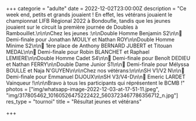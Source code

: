 +++
categorie = "adulte"
date = 2022-12-02T23:00:00Z
description = "Ce week end, petits et grands jouaient ! En effet, les vétérans jouaient le championnat LIFB Régional 2022 à Bondoufle, tandis que les jeunes jouaient sur le circuit la première journée de Doubles à Rambouillet.\n\n\nChez les jeunes :\n\nDouble Homme Benjamin S2\n\n🥉  Demi-finale pour Jonathan MOULY et Nathan ROY\n\nDouble Homme Minime S2\n\n🥇  1ère place de Anthony BERNARD JUBERT et Titouan MEDAL\n\n🥉  Demi-finale pour Robin BLANCHET et Raphael LEMIERE\n\nDouble Homme Cadet S4\n\n🥉  Demi-finale pour Benoît DEDIEU et Nathan FERRY\n\nDouble Dame Junior S1\n\n🥉  Demi-finale pour Mélyssa BOULLE et Naja N'GUYEN\n\n\nChez nos vétérans:\n\n\nSH V1/V2 N\n\n🥉  Demi-finale pour Emmanuel DIJOUX\n\nSH V3/V4-D\n\n🥇  Emeric LARDET Vainqueur !\n\n\nBravo à tous les participants qui réprésentent le BCMB !"
photos = ["img/whatsapp-image-2022-12-03-at-17-51-11.jpeg", "img/317805462_10160526475222422_5603723467786356712_n.jpg"]
res_type = "tournoi"
title = "Résultat jeunes et vétérans"

+++
